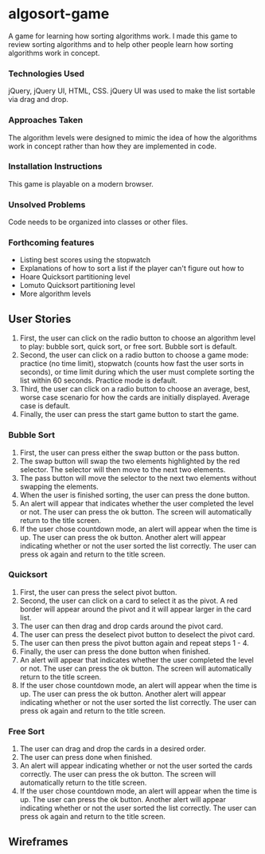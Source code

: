 # algosort-game
A game for learning how sorting algorithms work. 
I made this game to review sorting algorithms and to help other people learn how sorting algorithms work in concept.

### Technologies Used
jQuery, jQuery UI, HTML, CSS. jQuery UI was used to make the list sortable via drag and drop.

### Approaches Taken
The algorithm levels were designed to mimic the idea of how the algorithms work in concept rather than how they are implemented in code. 

### Installation Instructions
This game is playable on a modern browser.

### Unsolved Problems 
Code needs to be organized into classes or other files. 

### Forthcoming features
- Listing best scores using the stopwatch
- Explanations of how to sort a list if the player can't figure out how to 
- Hoare Quicksort partitioning level
- Lomuto Quicksort partitioning level 
- More algorithm levels 

## User Stories

1. First, the user can click on the radio button to choose an algorithm level to play: bubble sort, quick sort, or free sort. Bubble sort is default.
2. Second, the user can click on a radio button to choose a game mode: practice (no time limit), stopwatch (counts how fast the user sorts in seconds), or time limit during which the user must complete sorting the list within 60 seconds. Practice mode is default. 
3. Third, the user can click on a radio button to choose an average, best, worse case scenario for how the cards are initially displayed. Average case is default.
5. Finally, the user can press the start game button to start the game.

### Bubble Sort
1. First, the user can press either the swap button or the pass button.
3. The swap button will swap the two elements highlighted by the red selector. The selector will then move to the next two elements. 
4. The pass button will move the selector to the next two elements without swapping the elements.
5. When the user is finished sorting, the user can press the done button.
6. An alert will appear that indicates whether the user completed the level or not. The user can press the ok button. The screen will automatically return to the title screen.
7. If the user chose countdown mode, an alert will appear when the time is up. The user can press the ok button. Another alert will appear indicating whether or not the user sorted the list correctly. The user can press ok again and return to the title screen. 

### Quicksort
1. First, the user can press the select pivot button.
2. Second, the user can click on a card to select it as the pivot. A red border will appear around the pivot and it will appear larger in the card list.
3. The user can then drag and drop cards around the pivot card.
4. The user can press the deselect pivot button to deselect the pivot card.
5. The user can then press the pivot button again and repeat steps 1 - 4. 
6. Finally, the user can press the done button when finished. 
7. An alert will appear that indicates whether the user completed the level or not. The user can press the ok button. The screen will automatically return to the title screen.
8. If the user chose countdown mode, an alert will appear when the time is up. The user can press the ok button. Another alert will appear indicating whether or not the user sorted the list correctly. The user can press ok again and return to the title screen. 

### Free Sort
1. The user can drag and drop the cards in a desired order.
2. The user can press done when finished.
3. An alert will appear indicating whether or not the user sorted the cards correctly. The user can press the ok button. The screen will automatically return to the title screen.
4. If the user chose countdown mode, an alert will appear when the time is up. The user can press the ok button. Another alert will appear indicating whether or not the user sorted the list correctly. The user can press ok again and return to the title screen. 

## Wireframes
[title-screen]: https://raw.githubusercontent.com/daisywatson/algosort-game/main/Wireframes/title-screen.jpg 
